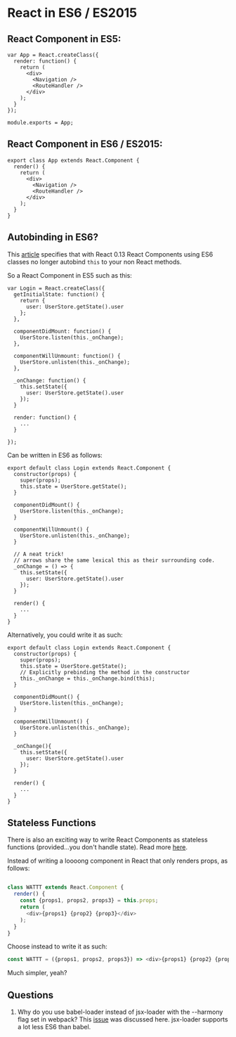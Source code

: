 # React in ES6 / ES2015

## React Component in ES5:
```
var App = React.createClass({
  render: function() {
    return (
      <div>
        <Navigation />
        <RouteHandler />
      </div>
    );
  }
});

module.exports = App;
```

## React Component in ES6 / ES2015:
```
export class App extends React.Component {
  render() {
    return (
      <div>
        <Navigation />
        <RouteHandler />
      </div>
    );
  }
}
```

## Autobinding in ES6?
This [article](https://facebook.github.io/react/blog/2015/01/27/react-v0.13.0-beta-1.html#autobinding) specifies that with React 0.13 React Components using ES6 classes no longer autobind `this` to your non React methods.

So a React Component in ES5 such as this:

```
var Login = React.createClass({
  getInitialState: function() {
    return {
      user: UserStore.getState().user
    };
  },

  componentDidMount: function() {
    UserStore.listen(this._onChange);
  },

  componentWillUnmount: function() {
    UserStore.unlisten(this._onChange);
  },

  _onChange: function() {
    this.setState({
      user: UserStore.getState().user
    });
  }

  render: function() {
    ...
  }

});

```

Can be written in ES6 as follows:

```
export default class Login extends React.Component {
  constructor(props) {
    super(props);
    this.state = UserStore.getState();
  }

  componentDidMount() {
    UserStore.listen(this._onChange);
  }

  componentWillUnmount() {
    UserStore.unlisten(this._onChange);
  }

  // A neat trick!
  // arrows share the same lexical this as their surrounding code.
  _onChange = () => {
    this.setState({
      user: UserStore.getState().user
    });
  }

  render() {
    ...
  }
}
```

Alternatively, you could write it as such:
```
export default class Login extends React.Component {
  constructor(props) {
    super(props);
    this.state = UserStore.getState();
    // Explicitly prebinding the method in the constructor
    this._onChange = this._onChange.bind(this);
  }

  componentDidMount() {
    UserStore.listen(this._onChange);
  }

  componentWillUnmount() {
    UserStore.unlisten(this._onChange);
  }

  _onChange(){
    this.setState({
      user: UserStore.getState().user
    });
  }

  render() {
    ...
  }
}
```


## Stateless Functions

There is also an exciting way to write React Components as stateless functions (provided...you don't handle state). Read more [here](https://facebook.github.io/react/docs/reusable-components.html#stateless-functions).

Instead of writing a loooong component in React that only renders props, as follows:

```javascript

class WATTT extends React.Component {
  render() {
    const {props1, props2, props3} = this.props;
    return (
      <div>{props1} {prop2} {prop3}</div>
    );
  }
}

```

Choose instead to write it as such:

```javascript
const WATTT = ({props1, props2, props3}) => <div>{props1} {prop2} {prop3}</div>

```

Much simpler, yeah?

## Questions

1. Why do you use babel-loader instead of jsx-loader with the --harmony flag set in webpack?
This [issue](https://github.com/webpack/react-starter/issues/48) was discussed here. jsx-loader supports a lot less ES6 than babel.
